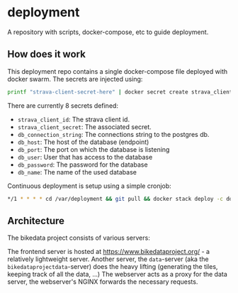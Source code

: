 # deployment

A repository with scripts, docker-compose, etc to guide deployment.

## How does it work

This deployment repo contains a single docker-compose file deployed with docker swarm. The secrets are injected using:

```sh
printf "strava-client-secret-here" | docker secret create strava_client_secret -
```

There are currently 8 secrets defined:

- `strava_client_id`: The strava client id.
- `strava_client_secret`: The associated secret.
- `db_connection_string`: The connections string to the postgres db.
- `db_host`: The host of the database (endpoint)
- `db_port`: The port on which the database is listening
- `db_user`: User that has access to the database
- `db_password`: The password for the database
- `db_name`: The name of the used database

Continuous deployment is setup using a simple cronjob:

```sh
*/1 * * * * cd /var/deployment && git pull && docker stack deploy -c docker-compose.yml api --with-registry-auth
```

## Architecture

The bikedata project consists of various servers:

The frontend server is hosted at https://www.bikedataproject.org/ - a relatively lightweight server.
Another server, the `data`-server (aka the `bikedataprojectdata`-server) does the heavy lifting (generating the tiles, keeping track of all the data, ...)
The webserver acts as a proxy for the data server, the webserver's NGINX forwards the necessary requests.
